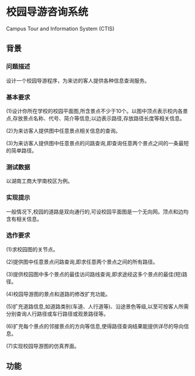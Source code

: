 # 校园导游咨询系统
Campus Tour and Information System (CTIS)

## 背景
### 问题描述

设计一个校园导游程序，为来访的客人提供各种信息查询服务。

### 基本要求

(1)设计你所在学校的校园平面图,所含景点不少于10个。以图中顶点表示校内各景点,存放景点名称、代号、简介等信息;以边表示路径,存放路径长度等相关信息。  

(2)为来访客人提供图中任意景点相关信息的查询。

(3)为来访客人提供图中任意景点的问路查询,即查询任意两个景点之间的一条最短的简单路径。

### 测试数据

 以湖南工商大学南校区为例。

### 实现提示

 一般情况下,校园的道路是双向通行的,可设校园平面图是一个无向网。顶点和边均含有相关信息。

###  选作要求

(1)求校园图的关节点。

(2)提供图中任意景点问路查询,即求任意两个景点之间的所有路径。

(3)提供校园图中多个景点的最佳访问路线查询,即求途经这多个景点的最佳(短)路径。

(4)校园导游图的景点和道路的修改扩充功能。

(5)扩充道路信息,如道路类别(车道、人行道等)、沿途景色等级,以至可按客人所需分别查询人行路径或车行路径或观景路径等。
 
(6)扩充每个景点的邻接景点的方向等信息,使得路径查询结果能提供详尽的导向信息。 

(7)实现校园导游图的仿真界面。

## 功能
